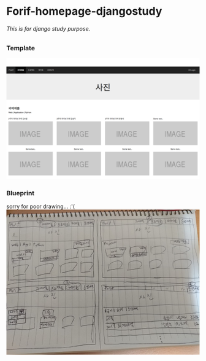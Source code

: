 # Forif-homepage-djangostudy

###### This is for django study purpose.

### Template
![bootstrap template](bootstrap_porfolio_template.tiff)

### Blueprint
sorry for poor drawing... :'(
![blueprint](blueprint.jpeg)
